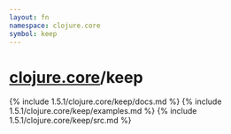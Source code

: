 ```yaml
---
layout: fn
namespace: clojure.core
symbol: keep
---
```


# [clojure.core](../)/keep

{% include 1.5.1/clojure.core/keep/docs.md %}
{% include 1.5.1/clojure.core/keep/examples.md %}
{% include 1.5.1/clojure.core/keep/src.md %}

